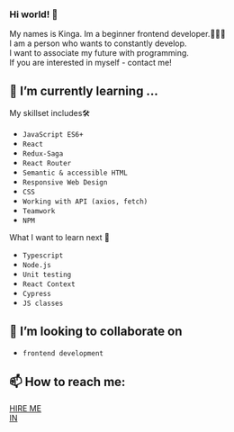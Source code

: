### Hi world! 👋

My names is Kinga. Im a beginner frontend developer.👩🏽‍💻 </br>  I am a person who wants to constantly develop. </br> I want to associate my future with programming. </br> If you are interested in myself - contact me!

## 🌱 I’m currently learning ...
My skillset includes🛠️
- `JavaScript ES6+`
- `React`
- `Redux-Saga`
- `React Router`
- `Semantic & accessible HTML`
- `Responsive Web Design`
- `CSS`
- `Working with API (axios, fetch)`
- `Teamwork`
- `NPM`

What I want to learn next 🚀
- `Typescript`
- `Node.js`
- `Unit testing`
- `React Context`
- `Cypress`
- `JS classes`

## 👯 I’m looking to collaborate on
- `frontend development`

## 📫 How to reach me: 
[HIRE ME](toskinga01@gmail.com) </br>
[IN](https://www.linkedin.com/in/kinga-tos/)

<!--
**kingatos/kingatos** is a ✨ _special_ ✨ repository because its `README.md` (this file) appears on your GitHub profile.

Here are some ideas to get you started:

- 🔭 I’m currently working on ...

- 
- 🤔 I’m looking for help with ...
- 💬 Ask me about ...

- 😄 Pronouns: ...
- ⚡ Fun fact: ...
-->
